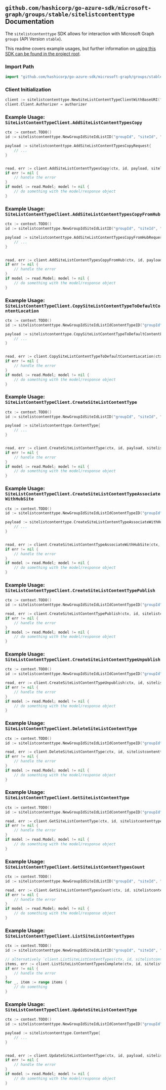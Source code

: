 
## `github.com/hashicorp/go-azure-sdk/microsoft-graph/groups/stable/sitelistcontenttype` Documentation

The `sitelistcontenttype` SDK allows for interaction with Microsoft Graph `groups` (API Version `stable`).

This readme covers example usages, but further information on [using this SDK can be found in the project root](https://github.com/hashicorp/go-azure-sdk/tree/main/docs).

### Import Path

```go
import "github.com/hashicorp/go-azure-sdk/microsoft-graph/groups/stable/sitelistcontenttype"
```


### Client Initialization

```go
client := sitelistcontenttype.NewSiteListContentTypeClientWithBaseURI("https://graph.microsoft.com")
client.Client.Authorizer = authorizer
```


### Example Usage: `SiteListContentTypeClient.AddSiteListContentTypesCopy`

```go
ctx := context.TODO()
id := sitelistcontenttype.NewGroupIdSiteIdListID("groupId", "siteId", "listId")

payload := sitelistcontenttype.AddSiteListContentTypesCopyRequest{
	// ...
}


read, err := client.AddSiteListContentTypesCopy(ctx, id, payload, sitelistcontenttype.DefaultAddSiteListContentTypesCopyOperationOptions())
if err != nil {
	// handle the error
}
if model := read.Model; model != nil {
	// do something with the model/response object
}
```


### Example Usage: `SiteListContentTypeClient.AddSiteListContentTypesCopyFromHub`

```go
ctx := context.TODO()
id := sitelistcontenttype.NewGroupIdSiteIdListID("groupId", "siteId", "listId")

payload := sitelistcontenttype.AddSiteListContentTypesCopyFromHubRequest{
	// ...
}


read, err := client.AddSiteListContentTypesCopyFromHub(ctx, id, payload, sitelistcontenttype.DefaultAddSiteListContentTypesCopyFromHubOperationOptions())
if err != nil {
	// handle the error
}
if model := read.Model; model != nil {
	// do something with the model/response object
}
```


### Example Usage: `SiteListContentTypeClient.CopySiteListContentTypeToDefaultContentLocation`

```go
ctx := context.TODO()
id := sitelistcontenttype.NewGroupIdSiteIdListIdContentTypeID("groupId", "siteId", "listId", "contentTypeId")

payload := sitelistcontenttype.CopySiteListContentTypeToDefaultContentLocationRequest{
	// ...
}


read, err := client.CopySiteListContentTypeToDefaultContentLocation(ctx, id, payload, sitelistcontenttype.DefaultCopySiteListContentTypeToDefaultContentLocationOperationOptions())
if err != nil {
	// handle the error
}
if model := read.Model; model != nil {
	// do something with the model/response object
}
```


### Example Usage: `SiteListContentTypeClient.CreateSiteListContentType`

```go
ctx := context.TODO()
id := sitelistcontenttype.NewGroupIdSiteIdListID("groupId", "siteId", "listId")

payload := sitelistcontenttype.ContentType{
	// ...
}


read, err := client.CreateSiteListContentType(ctx, id, payload, sitelistcontenttype.DefaultCreateSiteListContentTypeOperationOptions())
if err != nil {
	// handle the error
}
if model := read.Model; model != nil {
	// do something with the model/response object
}
```


### Example Usage: `SiteListContentTypeClient.CreateSiteListContentTypeAssociateWithHubSite`

```go
ctx := context.TODO()
id := sitelistcontenttype.NewGroupIdSiteIdListIdContentTypeID("groupId", "siteId", "listId", "contentTypeId")

payload := sitelistcontenttype.CreateSiteListContentTypeAssociateWithHubSiteRequest{
	// ...
}


read, err := client.CreateSiteListContentTypeAssociateWithHubSite(ctx, id, payload, sitelistcontenttype.DefaultCreateSiteListContentTypeAssociateWithHubSiteOperationOptions())
if err != nil {
	// handle the error
}
if model := read.Model; model != nil {
	// do something with the model/response object
}
```


### Example Usage: `SiteListContentTypeClient.CreateSiteListContentTypePublish`

```go
ctx := context.TODO()
id := sitelistcontenttype.NewGroupIdSiteIdListIdContentTypeID("groupId", "siteId", "listId", "contentTypeId")

read, err := client.CreateSiteListContentTypePublish(ctx, id, sitelistcontenttype.DefaultCreateSiteListContentTypePublishOperationOptions())
if err != nil {
	// handle the error
}
if model := read.Model; model != nil {
	// do something with the model/response object
}
```


### Example Usage: `SiteListContentTypeClient.CreateSiteListContentTypeUnpublish`

```go
ctx := context.TODO()
id := sitelistcontenttype.NewGroupIdSiteIdListIdContentTypeID("groupId", "siteId", "listId", "contentTypeId")

read, err := client.CreateSiteListContentTypeUnpublish(ctx, id, sitelistcontenttype.DefaultCreateSiteListContentTypeUnpublishOperationOptions())
if err != nil {
	// handle the error
}
if model := read.Model; model != nil {
	// do something with the model/response object
}
```


### Example Usage: `SiteListContentTypeClient.DeleteSiteListContentType`

```go
ctx := context.TODO()
id := sitelistcontenttype.NewGroupIdSiteIdListIdContentTypeID("groupId", "siteId", "listId", "contentTypeId")

read, err := client.DeleteSiteListContentType(ctx, id, sitelistcontenttype.DefaultDeleteSiteListContentTypeOperationOptions())
if err != nil {
	// handle the error
}
if model := read.Model; model != nil {
	// do something with the model/response object
}
```


### Example Usage: `SiteListContentTypeClient.GetSiteListContentType`

```go
ctx := context.TODO()
id := sitelistcontenttype.NewGroupIdSiteIdListIdContentTypeID("groupId", "siteId", "listId", "contentTypeId")

read, err := client.GetSiteListContentType(ctx, id, sitelistcontenttype.DefaultGetSiteListContentTypeOperationOptions())
if err != nil {
	// handle the error
}
if model := read.Model; model != nil {
	// do something with the model/response object
}
```


### Example Usage: `SiteListContentTypeClient.GetSiteListContentTypesCount`

```go
ctx := context.TODO()
id := sitelistcontenttype.NewGroupIdSiteIdListID("groupId", "siteId", "listId")

read, err := client.GetSiteListContentTypesCount(ctx, id, sitelistcontenttype.DefaultGetSiteListContentTypesCountOperationOptions())
if err != nil {
	// handle the error
}
if model := read.Model; model != nil {
	// do something with the model/response object
}
```


### Example Usage: `SiteListContentTypeClient.ListSiteListContentTypes`

```go
ctx := context.TODO()
id := sitelistcontenttype.NewGroupIdSiteIdListID("groupId", "siteId", "listId")

// alternatively `client.ListSiteListContentTypes(ctx, id, sitelistcontenttype.DefaultListSiteListContentTypesOperationOptions())` can be used to do batched pagination
items, err := client.ListSiteListContentTypesComplete(ctx, id, sitelistcontenttype.DefaultListSiteListContentTypesOperationOptions())
if err != nil {
	// handle the error
}
for _, item := range items {
	// do something
}
```


### Example Usage: `SiteListContentTypeClient.UpdateSiteListContentType`

```go
ctx := context.TODO()
id := sitelistcontenttype.NewGroupIdSiteIdListIdContentTypeID("groupId", "siteId", "listId", "contentTypeId")

payload := sitelistcontenttype.ContentType{
	// ...
}


read, err := client.UpdateSiteListContentType(ctx, id, payload, sitelistcontenttype.DefaultUpdateSiteListContentTypeOperationOptions())
if err != nil {
	// handle the error
}
if model := read.Model; model != nil {
	// do something with the model/response object
}
```
